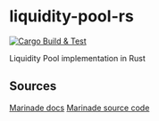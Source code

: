 # liquidity-pool-rs
[![Cargo Build & Test](https://github.com/Arkko002/liquidity-pool-rs/actions/workflows/main.yml/badge.svg)](https://github.com/Arkko002/liquidity-pool-rs/actions/workflows/main.yml)

Liquidity Pool implementation in Rust

## Sources
[Marinade docs](https://docs.marinade.finance/)
[Marinade source code](https://github.com/marinade-finance/liquid-staking-program)
